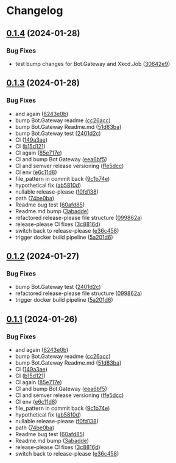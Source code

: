 # Changelog

## [0.1.4](https://github.com/Sillock-Inc/Dotbot/compare/bot.gateway-v0.1.3...bot.gateway-v0.1.4) (2024-01-28)


### Bug Fixes

* test bump changes for Bot.Gateway and Xkcd.Job ([30642e9](https://github.com/Sillock-Inc/Dotbot/commit/30642e933ec3dfb93f09e2d5297801bf7112776c))

## [0.1.3](https://github.com/Sillock-Inc/Dotbot/compare/bot.gateway-v0.1.2...bot.gateway-v0.1.3) (2024-01-28)


### Bug Fixes

* and again ([6243e0b](https://github.com/Sillock-Inc/Dotbot/commit/6243e0ba107132d1a77e7457cd8cf2836b6f2f89))
* bump Bot.Gateway readme ([cc26acc](https://github.com/Sillock-Inc/Dotbot/commit/cc26accf51322a4d19a1b214d5625748e944241d))
* bump Bot.Gateway Readme.md ([51d83ba](https://github.com/Sillock-Inc/Dotbot/commit/51d83ba2e2ae9f33434ad97589a348f8de330c12))
* bump Bot.Gateway test ([2401d2c](https://github.com/Sillock-Inc/Dotbot/commit/2401d2c688b3f91fcd0b75c98bf8788900c3cf9b))
* CI ([149a3ae](https://github.com/Sillock-Inc/Dotbot/commit/149a3ae76723b65b462ce0e879acc36146d3723b))
* CI ([b15d121](https://github.com/Sillock-Inc/Dotbot/commit/b15d1215b104ca050f9cf12027d2610b49090644))
* CI again ([85e717e](https://github.com/Sillock-Inc/Dotbot/commit/85e717e1bc90a3e56a4aeed52832d408a7ca8382))
* CI and bump Bot.Gateway ([eea6bf5](https://github.com/Sillock-Inc/Dotbot/commit/eea6bf5aca084e57a4543bf47c2db5469004f80d))
* CI and semver release versioning ([ffe5dcc](https://github.com/Sillock-Inc/Dotbot/commit/ffe5dccca92e99b2e0bbfb3d5c62a10ba6e1d447))
* CI env ([e6c11d8](https://github.com/Sillock-Inc/Dotbot/commit/e6c11d8cea6c9ce76b6c3cce8147772dd8470bde))
* file_pattern in commit back ([9c1b74e](https://github.com/Sillock-Inc/Dotbot/commit/9c1b74edea2c5d0664f2041a886ee3745990db31))
* hypothetical fix ([ab5810d](https://github.com/Sillock-Inc/Dotbot/commit/ab5810d7ac6e1744840ef74b1cadfcc0e4b95445))
* nullable release-please ([f0fd138](https://github.com/Sillock-Inc/Dotbot/commit/f0fd138ad0b0f7c3e1b4d13c38b4c96a83b8d519))
* path ([74be0ba](https://github.com/Sillock-Inc/Dotbot/commit/74be0bab3ade02e3f7e465dff2d9d7a166c052f7))
* Readme bug test ([60afd85](https://github.com/Sillock-Inc/Dotbot/commit/60afd853784f6cdcbf103647e15eb31345c554e2))
* Readme.md bump ([3abadde](https://github.com/Sillock-Inc/Dotbot/commit/3abaddedd770fd40ef20dad32b810673d9210c1c))
* refactored release-please file structure ([099862a](https://github.com/Sillock-Inc/Dotbot/commit/099862a01c29f586ebaf90baf1067054286da455))
* release-please CI fixes ([3c8816d](https://github.com/Sillock-Inc/Dotbot/commit/3c8816d357b6232e0691fea5783ca22f22c05064))
* switch back to release-please ([e36c458](https://github.com/Sillock-Inc/Dotbot/commit/e36c4581769758192105f391e6fef5c355d190f1))
* trigger docker build pipeline ([5a201d6](https://github.com/Sillock-Inc/Dotbot/commit/5a201d61dc5cec58d8af24f7ab48caa20a154b50))

## [0.1.2](https://github.com/Sillock-Inc/Dotbot/compare/bot.gateway-v0.1.1...bot.gateway-v0.1.2) (2024-01-27)


### Bug Fixes

* bump Bot.Gateway test ([2401d2c](https://github.com/Sillock-Inc/Dotbot/commit/2401d2c688b3f91fcd0b75c98bf8788900c3cf9b))
* refactored release-please file structure ([099862a](https://github.com/Sillock-Inc/Dotbot/commit/099862a01c29f586ebaf90baf1067054286da455))
* trigger docker build pipeline ([5a201d6](https://github.com/Sillock-Inc/Dotbot/commit/5a201d61dc5cec58d8af24f7ab48caa20a154b50))

## [0.1.1](https://github.com/Sillock-Inc/Dotbot/compare/bot.gateway-v0.1.0...bot.gateway-v0.1.1) (2024-01-26)


### Bug Fixes

* and again ([6243e0b](https://github.com/Sillock-Inc/Dotbot/commit/6243e0ba107132d1a77e7457cd8cf2836b6f2f89))
* bump Bot.Gateway readme ([cc26acc](https://github.com/Sillock-Inc/Dotbot/commit/cc26accf51322a4d19a1b214d5625748e944241d))
* bump Bot.Gateway Readme.md ([51d83ba](https://github.com/Sillock-Inc/Dotbot/commit/51d83ba2e2ae9f33434ad97589a348f8de330c12))
* CI ([149a3ae](https://github.com/Sillock-Inc/Dotbot/commit/149a3ae76723b65b462ce0e879acc36146d3723b))
* CI ([b15d121](https://github.com/Sillock-Inc/Dotbot/commit/b15d1215b104ca050f9cf12027d2610b49090644))
* CI again ([85e717e](https://github.com/Sillock-Inc/Dotbot/commit/85e717e1bc90a3e56a4aeed52832d408a7ca8382))
* CI and bump Bot.Gateway ([eea6bf5](https://github.com/Sillock-Inc/Dotbot/commit/eea6bf5aca084e57a4543bf47c2db5469004f80d))
* CI and semver release versioning ([ffe5dcc](https://github.com/Sillock-Inc/Dotbot/commit/ffe5dccca92e99b2e0bbfb3d5c62a10ba6e1d447))
* CI env ([e6c11d8](https://github.com/Sillock-Inc/Dotbot/commit/e6c11d8cea6c9ce76b6c3cce8147772dd8470bde))
* file_pattern in commit back ([9c1b74e](https://github.com/Sillock-Inc/Dotbot/commit/9c1b74edea2c5d0664f2041a886ee3745990db31))
* hypothetical fix ([ab5810d](https://github.com/Sillock-Inc/Dotbot/commit/ab5810d7ac6e1744840ef74b1cadfcc0e4b95445))
* nullable release-please ([f0fd138](https://github.com/Sillock-Inc/Dotbot/commit/f0fd138ad0b0f7c3e1b4d13c38b4c96a83b8d519))
* path ([74be0ba](https://github.com/Sillock-Inc/Dotbot/commit/74be0bab3ade02e3f7e465dff2d9d7a166c052f7))
* Readme bug test ([60afd85](https://github.com/Sillock-Inc/Dotbot/commit/60afd853784f6cdcbf103647e15eb31345c554e2))
* Readme.md bump ([3abadde](https://github.com/Sillock-Inc/Dotbot/commit/3abaddedd770fd40ef20dad32b810673d9210c1c))
* release-please CI fixes ([3c8816d](https://github.com/Sillock-Inc/Dotbot/commit/3c8816d357b6232e0691fea5783ca22f22c05064))
* switch back to release-please ([e36c458](https://github.com/Sillock-Inc/Dotbot/commit/e36c4581769758192105f391e6fef5c355d190f1))
